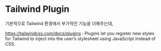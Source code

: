 # Tailwind Plugin

기본적으로 Tailwind 환경에서 부가적인 기능을 더해주는데, 

https://tailwindcss.com/docs/plugins
: Plugins let you register new styles for Tailwind to inject into the user’s stylesheet using JavaScript instead of CSS.



